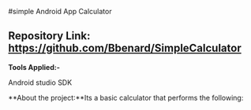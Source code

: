 
#simple Android App Calculator


**Repository Link:** https://github.com/Bbenard/SimpleCalculator
-

**Tools Applied:-**

Android studio SDK

**About the project:**Its a basic calculator that performs the following:










